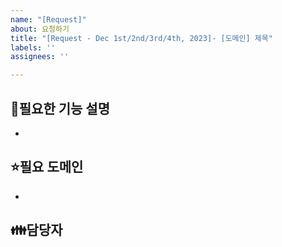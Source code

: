 ```yaml
---
name: "[Request]"
about: 요청하기
title: "[Request - Dec 1st/2nd/3rd/4th, 2023]- [도메인] 제목"
labels: ''
assignees: ''

---
```


🙏필요한 기능 설명
-

- <!-- todo -->

⭐필요 도메인
-

- <!-- todo -->

👪담당자
-
